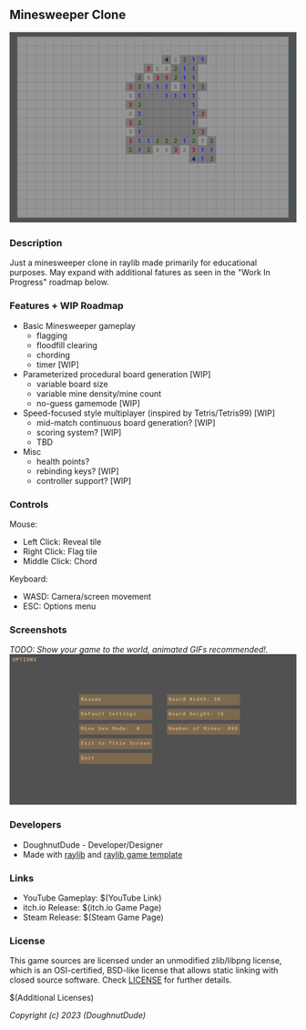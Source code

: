 ## Minesweeper Clone

![(Minesweeper Clone)](./minesweeper-clone/screenshots/screenshot002.png "Minesweeper Clone")

### Description

Just a minesweeper clone in raylib made primarily for educational purposes. May expand with additional fatures as seen in the "Work In Progress" roadmap below.

### Features + WIP Roadmap

 - Basic Minesweeper gameplay
   - flagging
   - floodfill clearing
   - chording
   - timer [WIP]
 - Parameterized procedural board generation [WIP]
   - variable board size
   - variable mine density/mine count
   - no-guess gamemode [WIP]
 - Speed-focused style multiplayer (inspired by Tetris/Tetris99) [WIP]
   - mid-match continuous board generation? [WIP]
   - scoring system? [WIP]
   - TBD
 - Misc
   - health points?
   - rebinding keys? [WIP]
   - controller support? [WIP]

### Controls

Mouse:
 - Left Click: Reveal tile
 - Right Click: Flag tile
 - Middle Click: Chord

Keyboard:
 - WASD: Camera/screen movement
 - ESC: Options menu

### Screenshots

_TODO: Show your game to the world, animated GIFs recommended!._
![(Options Screen)](./minesweeper-clone/screenshots/screenshot003.png "Options Screen")


### Developers

 - DoughnutDude - Developer/Designer
 - Made with [raylib](https://github.com/raysan5/raylib) and [raylib game template](https://github.com/raysan5/raylib-game-template)

### Links

 - YouTube Gameplay: $(YouTube Link)
 - itch.io Release: $(itch.io Game Page)
 - Steam Release: $(Steam Game Page)

### License

This game sources are licensed under an unmodified zlib/libpng license, which is an OSI-certified, BSD-like license that allows static linking with closed source software. Check [LICENSE](./minesweeper-clone/LICENSE) for further details.

$(Additional Licenses)

*Copyright (c) 2023 (DoughnutDude)*
